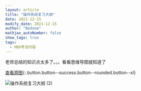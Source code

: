 ```yaml
---
layout: article
title: "操作系统复习大纲"
date: 2021-12-15
modify_date: 2021-12-15
author: "Bedoom"
mathjax_autoNumber: false
show_tags: true
tags: 
  - HBU考试内容
---
```


老师总结的知识点太多了。。。看看思维导图就知道了

<!--more-->

[查看原图](https://gitee.com/bedoom/images/raw/master/202112152008385.png){:.button.button--success.button--rounded.button--xl}

![操作系统复习大纲 (2)](https://gitee.com/bedoom/images/raw/master/202112152008385.png)

